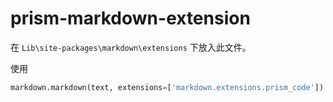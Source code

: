 # prism-markdown-extension

在 `Lib\site-packages\markdown\extensions` 下放入此文件。

使用

```python
markdown.markdown(text, extensions=['markdown.extensions.prism_code'])
```
